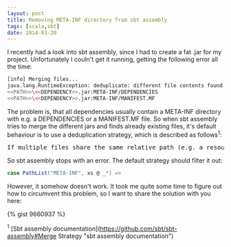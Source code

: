 ```yaml
---
layout: post
title: Removing META-INF directory from sbt assembly
tags: [scala,sbt]
date: 2014-03-20
---
```

I recently had a look into sbt assembly, since I had to create a fat .jar for my project. Unfortunately I couln't get it running, getting the following error all the time:

```sh
[info] Merging files...
java.lang.RuntimeException: deduplicate: different file contents found in the following:
<<PATH>>\<<DEPENDENCY>>.jar:META-INF/DEPENDENCIES
<<PATH>>\<<DEPENDENCY>>.jar:META-INF/MANIFEST.MF
```

The problem is, that all dependencies usually contain a META-INF directory with e.g. a DEPENDENCIES or a MANIFEST.MF file. So when sbt assembly tries to merge the different jars and finds already existing files, it's default behaviour is to use a deduplication strategy, which is described as follows<sup>1</sup>:

<pre>If multiple files share the same relative path (e.g. a resource named application.conf in multiple dependency JARs), the default strategy is to verify that all candidates have the same contents and error out otherwise.</pre>

So sbt assembly stops with an error. The default strategy should filter it out:

```scala
case PathList("META-INF", xs @ _*) =>
```

However, it somehow doesn't work. It took me quite some time to figure out how to circumvent this problem, so I want to share the solution with you here:

{% gist 9660937 %}

<sup>1</sup> [Sbt assembly documentation](https://github.com/sbt/sbt-assembly#Merge Strategy "sbt assembly documentation")
